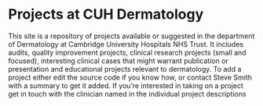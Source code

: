 # Projects at CUH Dermatology


This site is a repository of projects available or suggested in the department of Dermatology at Cambridge University Hospitals NHS Trust. It includes audits, quality improvement projects, clinical research projects (small and focused), interesting clinical cases that might warrant publication or presentation and educational projects relevant to dermatology. To add a project either edit the source code if you know how, or contact Steve Smith with a summary to get it added. If you’re interested in taking on a project get in touch with the clinician named in the individual project descriptions
